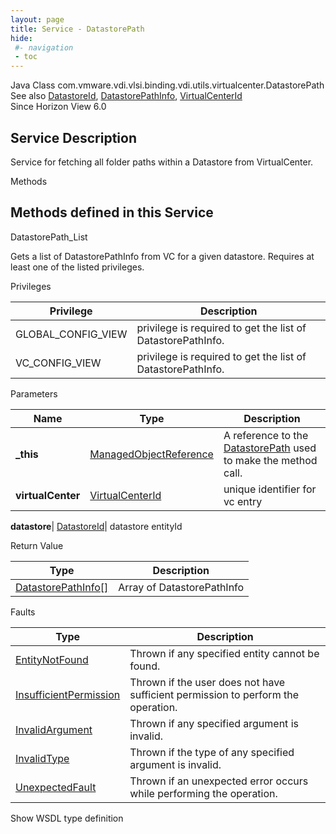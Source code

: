 ```yaml
---
layout: page
title: Service - DatastorePath
hide:
 #- navigation
 - toc
---
```


  
   
  



Java Class
    com.vmware.vdi.vlsi.binding.vdi.utils.virtualcenter.DatastorePath  
See also
     [DatastoreId](vdi.entity.DatastoreId.md), [DatastorePathInfo](vdi.utils.virtualcenter.DatastorePath.DatastorePathInfo.md), [VirtualCenterId](vdi.entity.VirtualCenterId.md)  
Since 
    Horizon View 6.0

  


## Service Description

Service for fetching all folder paths within a Datastore from VirtualCenter. 

Methods

Methods defined in this Service   
---  
DatastorePath_List  
  



Gets a list of DatastorePathInfo from VC for a given datastore. Requires at least one of the listed privileges. 

Privileges 

Privilege |  Description   
---|---  
GLOBAL_CONFIG_VIEW|  privilege is required to get the list of DatastorePathInfo.   
VC_CONFIG_VIEW|  privilege is required to get the list of DatastorePathInfo.   
  


Parameters 

Name| Type| Description  
---|---|---  
**_this**| [ManagedObjectReference](vmodl.ManagedObjectReference.md)|  A reference to the [DatastorePath](vdi.utils.virtualcenter.DatastorePath.md) used to make the method call.   
**virtualCenter**| [VirtualCenterId](vdi.entity.VirtualCenterId.md)|  unique identifier for vc entry   
  
**datastore**| [DatastoreId](vdi.entity.DatastoreId.md)|  datastore entityId   
  
  


Return Value 

Type |  Description   
---|---  
[DatastorePathInfo[]](vdi.utils.virtualcenter.DatastorePath.DatastorePathInfo.md)| Array of DatastorePathInfo  
  


Faults 

Type |  Description   
---|---  
[EntityNotFound](vdi.fault.EntityNotFound.md)| Thrown if any specified entity cannot be found.  
[InsufficientPermission](vdi.fault.InsufficientPermission.md)| Thrown if the user does not have sufficient permission to perform the operation.  
[InvalidArgument](vdi.fault.InvalidArgument.md)| Thrown if any specified argument is invalid.  
[InvalidType](vdi.fault.InvalidType.md)| Thrown if the type of any specified argument is invalid.  
[UnexpectedFault](vdi.fault.UnexpectedFault.md)| Thrown if an unexpected error occurs while performing the operation.  
  
Show WSDL type definition

  
  
  
  
  
  
  

